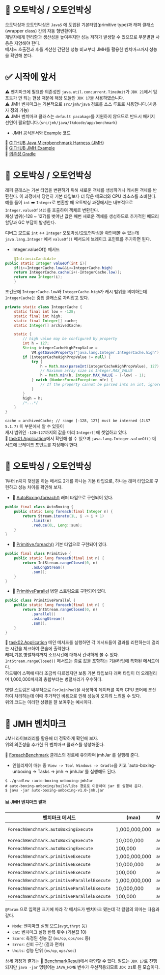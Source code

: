 # 🎯 오토박싱 / 오토언박싱

오토박싱과 오토언박싱은 `Java5` 에 도입된 기본타입(primitive type)과 래퍼 클래스(wrapper class) 간의 자동 형변환이다.  
개발자에게 편리함과 생산성을 높여주지만 성능 저하가 발생할 수 있으므로 무분별한 사용은 지양해야 한다.  
메서드 호출전과 후를 계산한 간단한 성능 비교부터 JMH를 활용한 벤치마크까지 성능을 확인해 본다.

# ✅ 시작에 앞서

⚠️ 벤치마크에 필요한 의존성인 `java.util.concurrent.TimeUnit`가 `JDK 21`에서 임포트가 안 되는 현상 때문에 해당 모듈만 `JDK 17`을 사용하였습니다.  
⚠️ JMH 벤치마크는 기본적으로 `src/jmh/java` 경로를 소스 루트로 사용합니다.(사용자 정의 가능)  
⚠️ JMH 벤치마크 클래스는 `default pacakage`를 지원하지 않으므로 반드시 패키지 선언이 필요합니다.(`src/jmh/java/lkdcode/app/benchmark`)

- JMH 공식문서와 Example 코드

🔗 [GITHUB Java Microbenchmark Harness (JMH)](https://github.com/openjdk/jmh)  
🔗 [GITHUB JMH Example](https://github.com/twoVersatile/jmhsample)  
🔗 [의존성 Gradle](build.gradle)

# 🎯 오토박싱 / 오토언박싱

래퍼 클래스는 기본 타입을 변환하기 위해 새로운 객체를 생성하거나 캐시된 객체를 반환한다. 이 과정에서 당연히 기본 타입보다 더 많은 메모리와 CPU 리소스를 소비한다.  
예를 들어 `int` ➡️ `Integer`로 변환할 때 오토박싱 과정에서는 내부적으로 `Integer.valueOf(42)`를 호출하여 객체로 변환한다.  
캐싱 범위(-128 ~ 127)를 벗어난 값은 매번 새로운 객체를 생성하므로 추가적인 메모리 할당과 GC 부담이 발생한다.

디버그 모드로 `int` ↔️ `Integer` 오토박싱/오토언박싱을 확인해볼 수 있는데 `java.lang.Integer` 에서 `valueOf()` 메서드에 브레이크 포인트를 추가하면 된다.

- Integer.valueOf() 메서드

```java
    @IntrinsicCandidate
public static Integer valueOf(int i){
    if(i>=IntegerCache.low&&i<=IntegerCache.high)
    return IntegerCache.cache[i+(-IntegerCache.low)];
    return new Integer(i);
    }
```

조건문에 `IntegerCache.low`와 `IntegerCache.high`가 캐시 범위를 의미하는데 `IntegerCache`는 중첩 클래스로 자리잡고 있다.

```java
private static class IntegerCache {
    static final int low = -128;
    static final int high;
    static final Integer[] cache;
    static Integer[] archivedCache;

    static {
        // high value may be configured by property
        int h = 127;
        String integerCacheHighPropValue =
            VM.getSavedProperty("java.lang.Integer.IntegerCache.high");
        if (integerCacheHighPropValue != null) {
            try {
                h = Math.max(parseInt(integerCacheHighPropValue), 127);
                // Maximum array size is Integer.MAX_VALUE
                h = Math.min(h, Integer.MAX_VALUE - (-low) - 1);
            } catch (NumberFormatException nfe) {
                // If the property cannot be parsed into an int, ignore it.
            }
        }
        high = h;
        /*...*/
    }
}
```

`cache = archivedCache; // range [-128, 127] must be interned (JLS7 5.1.7)` 이 부분에서 알 수 있듯이  
캐시 범위인 `-128~127`까지의 값을 미리 `Integer[]`에 셋업하고 있다.  
🔗 [task01.Application](./src/main/java/task01/Application.java)에서 확인해 볼 수 있으며 `java.lang.Integer.valueOf()` 메서드에 브레이크
포인트를 지정해야 한다.

# 🎯 오토박싱 / 오토언박싱

1부터 n까지 덧셈을 하는 메서드 2개를 하나는 기본 타입으로, 하나는 래퍼 타입으로 구현하고 성능 차이를 확인해 보자.

- 🔗 [AutoBoxing.foreach()](./src/main/java/task02/AutoBoxing.java) 래퍼 타입으로 구현되어 있다.

```java
public final class AutoBoxing {
    public static Long foreach(final Integer n) {
        return Stream.iterate(1L, i -> i + 1)
            .limit(n)
            .reduce(0L, Long::sum);
    }
}
```

- 🔗 [Primitive.foreach()](./src/main/java/task02/Primitive.java) 기본 타입으로 구현되어 있다.

```java
public final class Primitive {
    public static long foreach(final int n) {
        return IntStream.rangeClosed(0, n)
            .asLongStream()
            .sum();
    }
}
```

- 🔗 [PrimitiveParallel](./src/main/java/task02/Primitive.java) 병렬 스트림으로 구현되어 있다.

```java
public class PrimitiveParallel {
    public static long foreach(final int n) {
        return IntStream.rangeClosed(0, n)
            .parallel()
            .asLongStream()
            .sum();
    }
}
```

🔗 [task02.Application](./src/main/java/task02/Application.java) 메인 메서드를 실행하면 각 메서드들이 결과를 리턴하는데 걸리는 시간을 체크하여 콘솔에 출력한다.  
래퍼,기본,병렬처리까지 소요시간에 대해서 간략하게 볼 수 있다. `IntStream.rangeClosed()` 메서드는 종료 값을 포함하는 기본타입에 특화된 메서드이다.  
하드웨어 스펙에 따라 조금씩 다르겠지만 보통 기본 타입보다 래퍼 타입이 더 오래걸리며 1,000,000까지의 총합부터는 병렬처리가 우수하다.

병렬 스트림은 내부적으로 `ForJoinPool`을 사용하여 데이터를 여러 CPU 코어에 분산하여 처리하는데 이때 추가적인 비용으로 인해 성능이 오히려 느려질 수 있다.  
위의 코드는 이러한 상황을 잘 보여주는 예시이다.

# 🎯 JMH 벤치마크

JMH 라이브러리를 활용해 더 정확하게 확인해 보자.  
위의 의존성을 추가한 뒤 벤치마크 클래스를 생성해준다.

🔗 [ForeachBenchmark](./src/jmh/java/lkdcode/app/benchmark/ForeachBenchmark.java) 클래스의 경로에 유의하며 jmhJar 를 실행해 준다.

- 인텔리제이 매뉴 중 `View -> Tool Windows -> Gradle`을 키고 `auto-boxing-unboxing -> Tasks -> jmh -> jmhJar 를 실행해도 된다.

```shell
$ ./gradlew :auto-boxing-unboxing:jmhJar
# auto-boxing-unboxing/build/libs 경로로 이동하여 jar 를 실행해 준다.
$ java -jar auto-boxing-unboxing-v1.0-jmh.jar
```

#### 📊 JMH 벤치마크 결과  

| 벤치마크 메서드                                    | (max)         | Mode   | Cnt | Score     | Error       | Units   |
|---------------------------------------------|---------------|--------|-----|-----------|-------------|---------|
| `ForeachBenchmark.autoBoxingExecute`        | 1,000,000,000 | `avgt` | 10  | 9,204.975 | ± 3,991.408 | `ms/op` |
| `ForeachBenchmark.autoBoxingExecute`        | 10,000,000    | `avgt` | 10  | 58.497    | ± 3.914     | `ms/op` |
| `ForeachBenchmark.autoBoxingExecute`        | 100,000       | `avgt` | 10  | 0.555     | ± 0.009     | `ms/op` |
| `ForeachBenchmark.primitiveExecute`         | 1,000,000,000 | `avgt` | 10  | 646.988   | ± 6.540     | `ms/op` |
| `ForeachBenchmark.primitiveExecute`         | 10,000,000    | `avgt` | 10  | 6.598     | ± 0.190     | `ms/op` |
| `ForeachBenchmark.primitiveExecute`         | 100,000       | `avgt` | 10  | 0.075     | ± 0.002     | `ms/op` |
| `ForeachBenchmark.primitiveParallelExecute` | 1,000,000,000 | `avgt` | 10  | 119.871   | ± 0.682     | `ms/op` |
| `ForeachBenchmark.primitiveParallelExecute` | 10,000,000    | `avgt` | 10  | 1.259     | ± 0.015     | `ms/op` |
| `ForeachBenchmark.primitiveParallelExecute` | 100,000       | `avgt` | 10  | 0.079     | ± 0.001     | `ms/op` |

`@Param` 으로 입력한 크기에 따라 각 메서드가 벤치마크 됐는데 각 컬럼의 의미는 다음과 같다.

- `Mode`: 벤치마크 실행 모드(`avgt`,`thrpt` 등)
- `Cnt`: 벤치마크 실행 반복 횟수 (기본값 10)
- `Score`: 측정된 성능 값 (`ms/op`, `ops/sec` 등)
- `Error`: 신뢰 구간 (결과 편차)
- `Units`: 성능 단위 (`ms/op`, `ops/sec`)

상세 과정과 결과는 🔗 [BenchmarkResult](result1.txt)에서 확인할 수 있다. 빌드는 `JDK 17`로 진행되지만 `java -jar` 명령어는 `JAVA_HOME` 변수가 우선적용되므로 `JDK 21`로 된 모습이다.